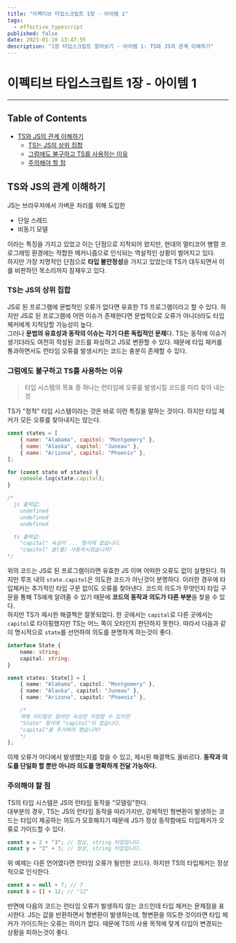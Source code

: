 ```yaml
---
title: "이펙티브 타입스크립트 1장 - 아이템 1"
tags:
  - effective_typescript
published: false
date: 2023-01-18 13:47:55
description: "1장 타입스크립트 알아보기 - 아이템 1: TS와 JS의 관계 이해하기"
---
```


# 이펙티브 타입스크립트 1장 - 아이템 1

---

## Table of Contents

- [TS와 JS의 관계 이해하기](#ts와-js의-관계-이해하기)
  - [TS는 JS의 상위 집합](#ts는-js의-상위-집합)
  - [그럼에도 불구하고 TS를 사용하는 이유](#그럼에도-불구하고-ts를-사용하는-이유)
  - [주의해야 할 점](#주의해야-할-점)

## TS와 JS의 관계 이해하기

JS는 브라우저에서 가벼운 처리를 위해 도입한

- 단일 스레드
- 비동기 모델

이라는 특징을 가지고 있었고 이는 단점으로 지적되어 왔지만, 현대의 멀티코어 병렬 프로그래밍 환경에는 적합한 메커니즘으로 인식되는 역설적인 상황이 벌어지고 있다.<br />
하지만 가장 치명적인 단점으로 **타입 불안정성**을 가지고 있었는데 TS가 대두되면서 이를 비판하던 목소리까지 잠재우고 있다.

### TS는 JS의 상위 집합

JS로 된 프로그램에 문법적인 오류가 없다면 유효한 TS 프로그램이라고 할 수 있다. 하지만 JS로 된 프로그램에 어떤 이슈가 존재한다면 문법적으로 오류가 아니더라도 타입 체커에게 지적당할 가능성이 높다.<br />
그러나 **문법의 유효성과 동작의 이슈는 각기 다른 독립적인 문제**다. TS는 동작에 이슈가 생기더라도 여전히 작성된 코드를 파싱하고 JS로 변환할 수 있다. 때문에 타입 체커를 통과하면서도 런타임 오류를 발생시키는 코드는 충분히 존재할 수 있다.

### 그럼에도 불구하고 TS를 사용하는 이유

> 타입 시스템의 목표 중 하나는 런타임에 오류를 발생시킬 코드를 미리 찾아 내는 것

TS가 "정적" 타입 시스템이라는 것은 바로 이런 특징을 말하는 것이다. 하지만 타입 체커가 모든 오류를 찾아내지는 않는다.<br />

```js
const states = [
	{ name: "Alabama", capitol: "Montgomery" },
	{ name: "Alaska", capitol: "Juneau" },
	{ name: "Arizona", capitol: "Phoenix" },
];

for (const state of states) {
	console.log(state.capital);
}

/*
  js 출력값: 
    undefined
    undefined
    undefined

  ts 출력값: 
    "capital" 속성이 ... 형식에 없습니다.
    "capitol" 을(를) 사용하시겠습니까?
*/
```

위의 코드는 JS로 된 프로그램이라면 유효한 JS 이며 어떠한 오류도 없이 실행된다. 하지만 루프 내의 `state.capitol`은 의도한 코드가 아닌것이 분명하다. 이러한 경우에 타입체커는 추가적인 타입 구문 없이도 오류를 찾아낸다. 코드의 의도가 무엇인지 타입 구문을 통해 TS에게 알려줄 수 있기 때문에 **코드의 동작과 의도가 다른 부분**을 찾을 수 있다.<br />
하지만 TS가 제시한 해결책은 잘못되었다. 한 곳에서는 `capital`로 다른 곳에서는 `capitol`로 타이핑했지만 TS는 어느 쪽이 오타인지 판단하지 못한다. 따라서 다음과 같이 명시적으로 `state`를 선언하여 의도를 분명하게 하는것이 좋다.

```ts
interface State {
	name: string;
	capital: string;
}

const states: State[] = [
	{ name: "Alabama", capitol: "Montgomery" },
	{ name: "Alaska", capitol: "Juneau" },
	{ name: "Arizona", capitol: "Phoenix" },

	/* 
    객체 리터럴은 알려진 속성만 지정할 수 있지만
    "State" 형식에 "capitol"이 없습니다. 
    "capital"을 추가하려 했습니까?
    */
];
```

이제 오류가 어디에서 발생했는지를 찾을 수 있고, 제시된 해결책도 올바르다. **동작과 의도를 단일화 할 뿐만 아니라 의도를 명확하게 전달 가능하다.**

### 주의해야 할 점

TS의 타입 시스템은 JS의 런타임 동작을 "모델링"한다.<br />
대부분의 경우, TS는 JS의 런타임 동작을 따라가지만, 강제적인 형변환이 발생하는 코드는 타입이 제공하는 의도가 모호해지기 때문에 JS가 정상 동작함에도 타입체커가 오류로 가이드할 수 있다.<br />

```js
const x = 2 + "3"; // 정상, string 타입입니다.
const y = "2" + 3; // 정상, string 타입입니다.
```

위 예제는 다른 언어였다면 런타임 오류가 될만한 코드다. 하지만 TS의 타입체커는 정상적으로 인식한다.

```js
const a = null + 7; // 7
const b = [] + 12; // "12"
```

반면에 다음의 코드는 런타임 오류가 발생하지 않는 코드인데 타입 체커는 문제점을 표시한다. JS는 값을 반환하면서 형변환이 발생하는데, 형변환을 의도한 것이라면 타입 체커가 가이드하는 오류는 의미가 없다. 때문에 TS의 사용 목적에 맞게 타입이 변경되는 상황을 피하는것이 좋다.
